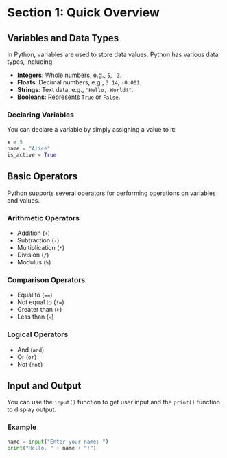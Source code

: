 # Section 1: Quick Overview

## Variables and Data Types
In Python, variables are used to store data values. Python has various data types, including:
- **Integers**: Whole numbers, e.g., `5`, `-3`.
- **Floats**: Decimal numbers, e.g., `3.14`, `-0.001`.
- **Strings**: Text data, e.g., `"Hello, World!"`.
- **Booleans**: Represents `True` or `False`.

### Declaring Variables
You can declare a variable by simply assigning a value to it:
```python
x = 5
name = "Alice"
is_active = True
```

## Basic Operators
Python supports several operators for performing operations on variables and values.

### Arithmetic Operators
- Addition (`+`)
- Subtraction (`-`)
- Multiplication (`*`)
- Division (`/`)
- Modulus (`%`)

### Comparison Operators
- Equal to (`==`)
- Not equal to (`!=`)
- Greater than (`>`)
- Less than (`<`)

### Logical Operators
- And (`and`)
- Or (`or`)
- Not (`not`)

## Input and Output
You can use the `input()` function to get user input and the `print()` function to display output.

### Example
```python
name = input("Enter your name: ")
print("Hello, " + name + "!")
```


